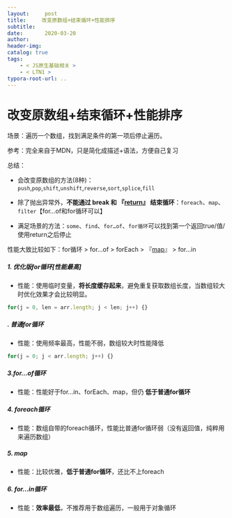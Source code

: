 ```yaml
---
layout:     post
title:     改变原数组+结束循环+性能排序
subtitle:  
date:       2020-03-20
author:     
header-img: 
catalog: true
tags:
    - < JS原生基础相关 >
    - < LTN1 >
typora-root-url: ..
---
```



# 改变原数组+结束循环+性能排序

场景：遍历一个数组，找到满足条件的第一项后停止遍历。

参考：完全来自于MDN，只是简化成描述+语法，方便自己复习

总结：

- 会改变原数组的方法(8种)：`push`,`pop`,`shift`,`unshift`,`reverse`,`sort`,`splice`,`fill`

-	除了抛出异常外，**不能通过 break 和 『<u>return</u>』 结束循环**：`foreach`、`map`、`filter`【for…of和for循环可以】

-	满足场景的方法：`some`、`find`、`for…of`、`for循环`可以找到第一个返回true/值/使用return之后停止



性能大致比较如下：for循环 > for...of > forEach > 『<u>map</u>』 > for...in

##### 1. 优化版for循环[性能最高]

* 性能：使用临时变量，**将长度缓存起来**，避免重复获取数组长度，当数组较大时优化效果才会比较明显。

```javascript
for(j = 0, len = arr.length; j < len; j++) {}
```

##### . 普通for循环

* 性能：使用频率最高，性能不弱，数组较大时性能降低

```javascript
for(j = 0; j < arr.length; j++) {}
```

##### 3.for...of循环  

* 性能：性能好于for...in、forEach、map，但仍 **低于普通for循环**

##### 4. foreach循环

* 性能：数组自带的foreach循环，性能比普通for循环弱（没有返回值，纯粹用来遍历数组）

##### 5. map

- 性能：比较优雅，**低于普通for循环**，还比不上foreach

##### 6. for...in循环

* 性能：**效率最低**，不推荐用于数组遍历，一般用于对象循环

